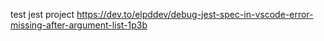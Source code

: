 test jest project
https://dev.to/elpddev/debug-jest-spec-in-vscode-error-missing-after-argument-list-1p3b
